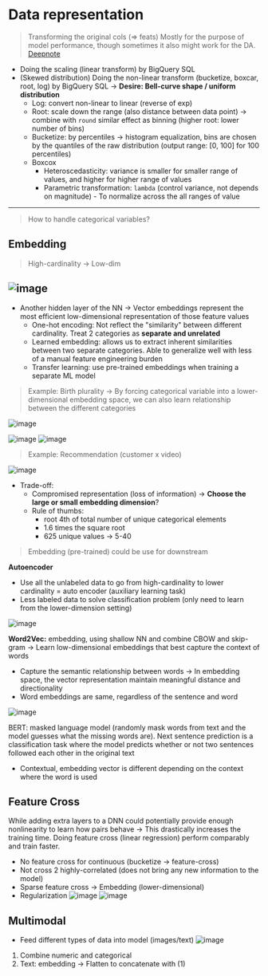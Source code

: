 # Data representation

> Transforming the original cols (=> feats)
Mostly for the purpose of model performance, though sometimes it also might work for the DA.
[Deepnote](https://deepnote.com/workspace/anh-dang-f863ca62-663a-4711-b2e1-21424b6f99ca/project/ml-design-patterns-75172c78-11b7-4c93-8c50-a4293114547c/%252F02_data_representation%252Fsimple_data_representation.ipynb)
- Doing the scaling (linear transform) by BigQuery SQL
- (Skewed distribution) Doing the non-linear transform (bucketize, boxcar, root, log) by BigQuery SQL → **Desire: Bell-curve shape / uniform distribution**
	- Log: convert non-linear to linear (reverse of exp)
	- Root: scale down the range (also distance between data point) → combine with `round` similar effect as binning (higher root: lower number of bins)
	- Bucketize: by percentiles → histogram equalization, bins are chosen by the quantiles of the raw distribution (output range: [0, 100] for 100 percentiles) 
	- Boxcox
		- Heteroscedasticity: variance is smaller for smaller range of values, and higher for higher range of values
		- Parametric transformation: `lambda` (control variance, not depends on magnitude) -  To normalize across the all ranges of value
---
> How to handle categorical variables?
> 
## Embedding
> High-cardinality → Low-dim

![image](./images/chap1-1.png)
- 
- Another hidden layer of the NN → Vector embeddings represent the most efficient low-dimensional representation of those feature values
    - One-hot encoding: Not reflect the "similarity" between different cardinality. Treat 2 categories as **separate and unrelated**
    - Learned embedding: allows us to extract inherent similarities between two separate categories. Able to generalize well with less of a manual feature engineering burden
    - Transfer learning: use pre-trained embeddings when training a separate ML model
> Example: Birth plurality → By forcing categorical variable into a lower-dimensional embedding space, we can also learn relationship between the different categories

![image](./images/chap1-2.png)

![image](./images/chap1-3.png)
![image](./images/chap1-4.png)

> Example: Recommendation (customer x video)

![image](./images/chap1-5.png)

- Trade-off:
    - Compromised representation (loss of information) → **Choose the large or small embedding dimension**?
    - Rule of thumbs: 
        - root 4th of total number of unique categorical elements 
        - 1.6 times the square root
        - 625 unique values → 5-40
> Embedding (pre-trained) could be use for downstream

**Autoencoder**
- Use all the unlabeled data to go from high-cardinality to lower cardinality = auto encoder (auxiliary learning task)
- Less labeled data to solve classification problem (only need to learn from the lower-dimension setting)

![image](./images/chap1-6.png)

**Word2Vec:** embedding, using shallow NN and combine CBOW and skip-gram → Learn low-dimensional embeddings that best capture the context of words
- Capture the semantic relationship between words → In embedding space, the vector representation maintain meaningful distance and directionality
- Word embeddings are same, regardless of the sentence and word

![image](./images/chap1-7.png)

BERT: masked language model (randomly mask words from text and the model guesses what the missing words are). Next sentence prediction is a classification task where the model predicts whether or not two sentences followed each other in the original text
- Contextual, embedding vector is different depending on the context where the word is used

## Feature Cross
While adding extra layers to a DNN could potentially provide enough nonlinearity to learn how pairs behave → This drastically increases the training time. 
Doing feature cross (linear regression) perform comparably and train faster.
- No feature cross for continuous (bucketize → feature-cross)
- Not cross 2 highly-correlated  (does not bring any new information to the model)
- Sparse feature cross → Embedding (lower-dimensional)
- Regularization
![image](./images/chap1-8.png)
![image](./images/chap1-9.png)

## Multimodal
- Feed different types of data into model (images/text)
![image](./images/chap1-10.png)

1. Combine numeric and categorical
2. Text: embedding → Flatten to concatenate with (1)